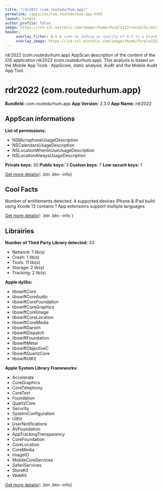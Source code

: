 ```yaml
---
title: "rdr2022 (com.routedurhum.app)"
permalink: /apps/ios/com.routedurhum.app.html
layout: single
author_profile: false
image: https://is4-ssl.mzstatic.com/image/thumb/Purple122/v4/a2/5c/a2/a25ca256-4b1c-4e55-4b42-0703a1101a46/AppIcon-0-0-1x_U007emarketing-0-0-0-7-0-0-sRGB-0-0-0-GLES2_U002c0-512MB-85-220-0-0.png/512x512bb.jpg
header: 
     overlay_filter: 0.5 # same as adding an opacity of 0.5 to a black background
     overlay_image: https://is4-ssl.mzstatic.com/image/thumb/Purple122/v4/a2/5c/a2/a25ca256-4b1c-4e55-4b42-0703a1101a46/AppIcon-0-0-1x_U007emarketing-0-0-0-7-0-0-sRGB-0-0-0-GLES2_U002c0-512MB-85-220-0-0.png/512x512bb.jpg
---
```

rdr2022 (com.routedurhum.app) AppScan description of the content of the iOS application rdr2022 (com.routedurhum.app). This analysis is based on the Mobile App Tools : AppScore, static analysis, Audit and the Mobile Audit App Tool.

# rdr2022 (com.routedurhum.app)

**BundleId:** com.routedurhum.app
**App Version:** 2.3.0
**App Name:** rdr2022


## AppScan informations 

**List of permissions:** 
- NSMicrophoneUsageDescription
- NSCalendarsUsageDescription
- NSLocationWhenInUseUsageDescription
- NSLocationAlwaysUsageDescription
  
  
**Private keys:** 30
**Public keys:** 3
**Custom keys:** 7
**Low securit keys:** 1
  
[Get more details](/pricing.html){: .btn .btn--info}

## Cool Facts

Number of entitlements detected: 4
supported devices iPhone & iPad
build using Xcode 13
contains 1 App extensions
support multiple languages
  
[Get more details](/pricing.html){: .btn .btn--info }

## Librairies 
**Number of Third Party Library detected:** 33
- Network: 1 lib(s)
- Crash: 1 lib(s)
- Tools: 11 lib(s)
- Storage: 2 lib(s)
- Tracking: 2 lib(s)


**Apple dylibs:**
- libswiftCore
- libswiftCoreAudio
- libswiftCoreFoundation
- libswiftCoreGraphics
- libswiftCoreImage
- libswiftCoreLocation
- libswiftCoreMedia
- libswiftDarwin
- libswiftDispatch
- libswiftFoundation
- libswiftMetal
- libswiftObjectiveC
- libswiftQuartzCore
- libswiftUIKit


**Apple System Library Frameworks:**
- Accelerate
- CoreGraphics
- CoreTelephony
- CoreText
- Foundation
- QuartzCore
- Security
- SystemConfiguration
- UIKit
- UserNotifications
- AVFoundation
- AppTrackingTransparency
- CoreFoundation
- CoreLocation
- CoreMedia
- ImageIO
- MobileCoreServices
- SafariServices
- StoreKit
- WebKit


  
[Get more details](/pricing.html){: .btn .btn--info}

